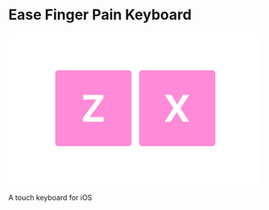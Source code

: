 # Ease Finger Pain Keyboard

![cover.png](https://github.com/fr006d/ease-finger-pain-keyboard/raw/master/cover.png)

A touch keyboard for iOS
